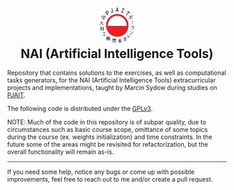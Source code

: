 <h1 align="center">
  <div>
    <img width="80" src="https://raw.githubusercontent.com/itischrisd/itis-PJATK/main/logo.svg" alt="" />
  </div>
  NAI (Artificial Intelligence Tools)
</h1>

Repository that contains solutions to the exercises, as well as computational tasks generators, for the NAI (Artificial Intelligence Tools) extracurricular projects and implementations, taught by Marcin Sydow during studies on [PJAIT](https://www.pja.edu.pl/en/).

The following code is distributed under the [GPLv3](./LICENSE).

NOTE: Much of the code in this repository is of subpar quality, due to circumstances such as basic course scope, omittance of some topics during the course (ex. weights initialization) and time constraints. In the future some of the areas might be revisited for refactorization, but the overall functionality will remain as-is.

---

If you need some help, notice any bugs or come up with possible improvements, feel free to reach out to me and/or create a pull request.
